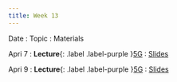 ```yaml
---
title: Week 13
---
```


Date
: Topic
  : Materials

Apri 7
: **Lecture**{: .label .label-purple }[5G](#)
  : [Slides](https://docs.google.com/presentation/d/1tsf-xBRBZF37cyjTOcWabgpPATkYJJFgctlYA2UOVSQ/edit?usp=sharing)

Apri 9
: **Lecture**{: .label .label-purple }[5G](#)
  : [Slides](https://docs.google.com/presentation/d/1tsf-xBRBZF37cyjTOcWabgpPATkYJJFgctlYA2UOVSQ/edit?usp=sharing)
